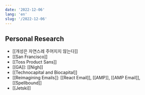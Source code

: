 ```yaml
---
date: '2022-12-06'
lang: 'en'
slug: '/2022-12-06'
---
```


## Personal Research

- [[개성은 자연스레 주어지지 않는다]]
- [[San Francisco]]
- [[Toss Product Sans]]
- [[GA]]: [[Nigh]]
- [[Technocapital and Biocapital]]
- [[Reimagining Emails]]: [[React Email]], [[AMP]], [[AMP Email]], [[Spellbound]]
- [[Jetski]]
